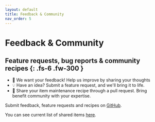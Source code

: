 ```yaml
---
layout: default 
title: Feedback & Community
nav_order: 5
---
```


# Feedback & Community
Feature requests, bug reports & community recipes
{: .fs-6 .fw-300 }
---

- 📢 We want your feedback! Help us improve by sharing your thoughts
- 💡 Have an idea? Submit a feature request, and we'll bring it to life.
- 🍲 Share your item maintenance recipe through a pull request. Bring benefit community with your expertise.

Submit feedback, feature requests and recipes on [GitHub](https://github.com/memseer/docs.memseer.com).

You can see current list of shared items [here](shared.md).
